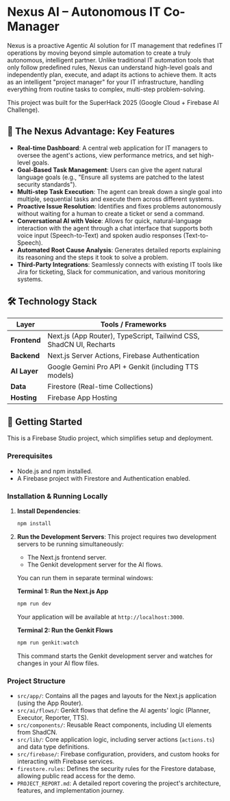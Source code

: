 # Nexus AI – Autonomous IT Co-Manager

Nexus is a proactive Agentic AI solution for IT management that redefines IT operations by moving beyond simple automation to create a truly autonomous, intelligent partner. Unlike traditional IT automation tools that only follow predefined rules, Nexus can understand high-level goals and independently plan, execute, and adapt its actions to achieve them. It acts as an intelligent "project manager" for your IT infrastructure, handling everything from routine tasks to complex, multi-step problem-solving.

This project was built for the SuperHack 2025 (Google Cloud + Firebase AI Challenge).

## 🚀 The Nexus Advantage: Key Features

*   **Real-time Dashboard**: A central web application for IT managers to oversee the agent's actions, view performance metrics, and set high-level goals.
*   **Goal-Based Task Management**: Users can give the agent natural language goals (e.g., "Ensure all systems are patched to the latest security standards").
*   **Multi-step Task Execution**: The agent can break down a single goal into multiple, sequential tasks and execute them across different systems.
*   **Proactive Issue Resolution**: Identifies and fixes problems autonomously without waiting for a human to create a ticket or send a command.
*   **Conversational AI with Voice**: Allows for quick, natural-language interaction with the agent through a chat interface that supports both voice input (Speech-to-Text) and spoken audio responses (Text-to-Speech).
*   **Automated Root Cause Analysis**: Generates detailed reports explaining its reasoning and the steps it took to solve a problem.
*   **Third-Party Integrations**: Seamlessly connects with existing IT tools like Jira for ticketing, Slack for communication, and various monitoring systems.

## 🛠️ Technology Stack

| Layer      | Tools / Frameworks                                        |
|------------|-----------------------------------------------------------|
| **Frontend**   | Next.js (App Router), TypeScript, Tailwind CSS, ShadCN UI, Recharts |
| **Backend**    | Next.js Server Actions, Firebase Authentication           |
| **AI Layer**   | Google Gemini Pro API + Genkit (including TTS models)     |
| **Data**       | Firestore (Real-time Collections)                         |
| **Hosting**    | Firebase App Hosting                                      |

## 🏁 Getting Started

This is a Firebase Studio project, which simplifies setup and deployment.

### Prerequisites

*   Node.js and npm installed.
*   A Firebase project with Firestore and Authentication enabled.

### Installation & Running Locally

1.  **Install Dependencies**:
    ```bash
    npm install
    ```

2.  **Run the Development Servers**:
    This project requires two development servers to be running simultaneously:
    *   The Next.js frontend server.
    *   The Genkit development server for the AI flows.

    You can run them in separate terminal windows:

    **Terminal 1: Run the Next.js App**
    ```bash
    npm run dev
    ```
    Your application will be available at `http://localhost:3000`.

    **Terminal 2: Run the Genkit Flows**
    ```bash
    npm run genkit:watch
    ```
    This command starts the Genkit development server and watches for changes in your AI flow files.

### Project Structure

*   `src/app/`: Contains all the pages and layouts for the Next.js application (using the App Router).
*   `src/ai/flows/`: Genkit flows that define the AI agents' logic (Planner, Executor, Reporter, TTS).
*   `src/components/`: Reusable React components, including UI elements from ShadCN.
*   `src/lib/`: Core application logic, including server actions (`actions.ts`) and data type definitions.
*   `src/firebase/`: Firebase configuration, providers, and custom hooks for interacting with Firebase services.
*   `firestore.rules`: Defines the security rules for the Firestore database, allowing public read access for the demo.
*   `PROJECT_REPORT.md`: A detailed report covering the project's architecture, features, and implementation journey.
